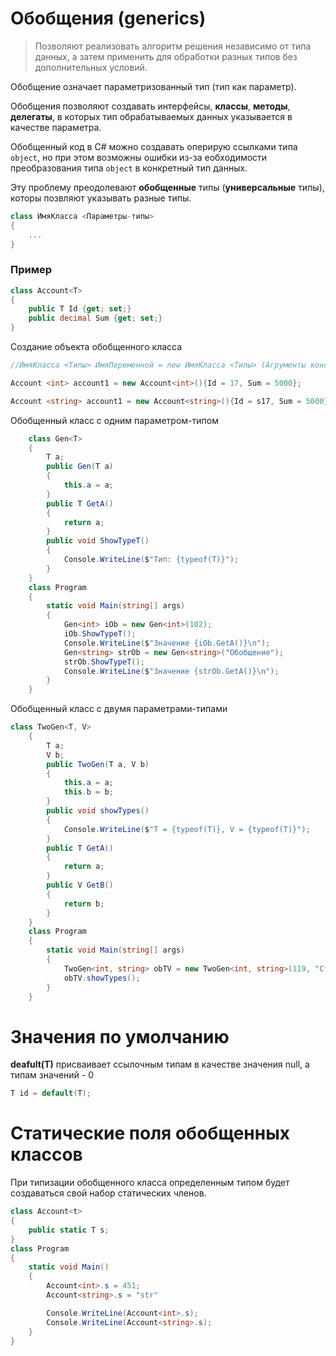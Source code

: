 # Обобщения (generics)

>Позволяют реализовать алгоритм решения независимо от типа данных, а затем применить для обработки разных типов без дополнительных условий.

Обобщение означает параметризованный тип (тип как параметр).

Обобщения позволяют создавать интерфейсы, **классы**, **методы**, **делегаты**, в которых тип обрабатываемых данных указывается в качестве параметра.

Обобщенный код в C# можно создавать оперирую ссылками типа `object`, но при этом возможны ошибки из-за еобходимости преобразования типа `object` в конкретный тип данных.

Эту проблему преодолевают **обобщенные** типы (**универсальные** типы), которы позвляют указывать разные типы.

```C#
class ИмяКласса <Параметры-типы>
{
    ...
}
```
### Пример

```C#
class Account<T>
{
    public T Id {get; set;}
    public decimal Sum {get; set;}
}
```

Создание объекта обобщенного класса

```C#
//ИмяКласса <Типы> ИмяПеременной = new ИмяКласса <Типы> (Агрументы конструтора)

Account <int> account1 = new Account<int>(){Id = 17, Sum = 5000};

Account <string> account1 = new Account<string>(){Id = s17, Sum = 5000};
```

Обобщенный класс с одним параметром-типом
```C#
    class Gen<T>
    {
        T a;
        public Gen(T a)
        {
            this.a = a;
        }
        public T GetA()
        {
            return a;
        }
        public void ShowTypeT()
        {
            Console.WriteLine($"Тип: {typeof(T)}");
        }
    }
    class Program
    {
        static void Main(string[] args)
        {
            Gen<int> iOb = new Gen<int>(102);
            iOb.ShowTypeT();
            Console.WriteLine($"Значение {iOb.GetA()}\n");
            Gen<string> strOb = new Gen<string>("Обобщение");
            strOb.ShowTypeT();
            Console.WriteLine($"Значение {strOb.GetA()}\n");
        }
    }
```

Обобщенный класс с двумя параметрами-типами
```C#
class TwoGen<T, V>
    {
        T a;
        V b;
        public TwoGen(T a, V b)
        {
            this.a = a;
            this.b = b;
        }
        public void showTypes()
        {
            Console.WriteLine($"T = {typeof(T)}, V = {typeof(T)}");
        }
        public T GetA()
        {
            return a;
        }
        public V GetB()
        {
            return b;
        }
    }
    class Program
    {
        static void Main(string[] args)
        {
            TwoGen<int, string> obTV = new TwoGen<int, string>(119, "Строка");
            obTV.showTypes();
        }
    }
```

# Значения по умолчанию
 

**deafult(T)** присваивает ссылочным типам в качестве значения null, а типам значений - 0

```C#
T id = default(T);
```
# Статические поля обобщенных классов

При типизации обобщенного класса определенным типом будет создаваться свой набор статических членов.

```C#
class Account<t>
{
    public static T s;
}
class Program
{
    static void Main()
    {
        Account<int>.s = 451;
        Account<string>.s = "str"

        Console.WriteLine(Account<int>.s);
        Console.WriteLine(Account<string>.s);
    }
}
```

